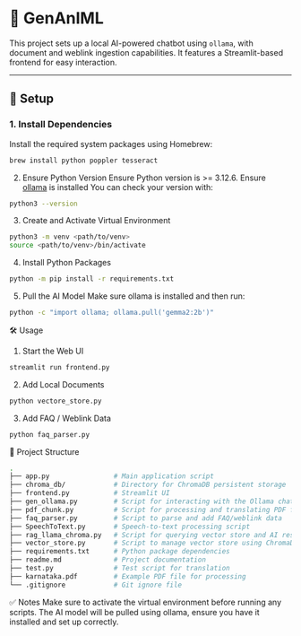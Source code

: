 # 🧠 GenAnIML

This project sets up a local AI-powered chatbot using `ollama`, with document and weblink ingestion capabilities. It features a Streamlit-based frontend for easy interaction.

---

## 🚀 Setup

### 1. Install Dependencies

Install the required system packages using Homebrew:

```bash
brew install python poppler tesseract
```

2. Ensure Python Version
   Ensure Python version is >= 3.12.6.
   Ensure [ollama](https://ollama.com/download/windows) is installed
You can check your version with:

```bash
python3 --version
```
3. Create and Activate Virtual Environment
``` bash
python3 -m venv <path/to/venv>
source <path/to/venv>/bin/activate
```

4. Install Python Packages

```bash
python -m pip install -r requirements.txt
```

5. Pull the AI Model
   Make sure ollama is installed and then run:

```bash
python -c "import ollama; ollama.pull('gemma2:2b')"
```

🛠️ Usage

1. Start the Web UI

```bash
streamlit run frontend.py
```

2. Add Local Documents

```bash
python vectore_store.py
```

3. Add FAQ / Weblink Data

```bash
python faq_parser.py
```

📁 Project Structure

```bash
.
├── app.py                # Main application script
├── chroma_db/            # Directory for ChromaDB persistent storage
├── frontend.py           # Streamlit UI
├── gen_ollama.py         # Script for interacting with the Ollama chat model
├── pdf_chunk.py          # Script for processing and translating PDF files
├── faq_parser.py         # Script to parse and add FAQ/weblink data
├── SpeechToText.py       # Speech-to-text processing script
├── rag_llama_chroma.py   # Script for querying vector store and AI response generation
├── vector_store.py       # Script to manage vector store using ChromaDB
├── requirements.txt      # Python package dependencies
├── readme.md             # Project documentation
├── test.py               # Test script for translation
├── karnataka.pdf         # Example PDF file for processing
└── .gitignore            # Git ignore file
```

✅ Notes
Make sure to activate the virtual environment before running any scripts.
The AI model will be pulled using ollama, ensure you have it installed and set up correctly.
